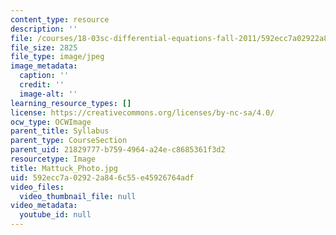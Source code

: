 ```yaml
---
content_type: resource
description: ''
file: /courses/18-03sc-differential-equations-fall-2011/592ecc7a02922a846c55e45926764adf_Mattuck_Photo.jpg
file_size: 2825
file_type: image/jpeg
image_metadata:
  caption: ''
  credit: ''
  image-alt: ''
learning_resource_types: []
license: https://creativecommons.org/licenses/by-nc-sa/4.0/
ocw_type: OCWImage
parent_title: Syllabus
parent_type: CourseSection
parent_uid: 21829777-b759-4964-a24e-c8685361f3d2
resourcetype: Image
title: Mattuck_Photo.jpg
uid: 592ecc7a-0292-2a84-6c55-e45926764adf
video_files:
  video_thumbnail_file: null
video_metadata:
  youtube_id: null
---
```

